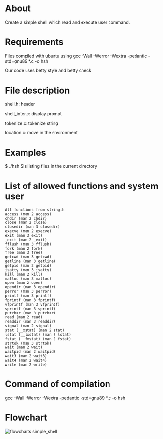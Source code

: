 # About

Create a simple shell which read and execute user command.

# Requirements

Files compiled with ubuntu using gcc -Wall -Werror -Wextra -pedantic -std=gnu89 *.c -o hsh

Our code uses betty style and betty check

# File description

shell.h: header

shell_inter.c: display prompt

tokenize.c: tokenize string

location.c: move in the environment

# Examples

$ ./hsh
$ls
listing files in the current directory

# List of allowed functions and system user

~~~
All functions from string.h
access (man 2 access)
chdir (man 2 chdir)
close (man 2 close)
closedir (man 3 closedir)
execve (man 2 execve)
exit (man 3 exit)
_exit (man 2 _exit)
fflush (man 3 fflush)
fork (man 2 fork)
free (man 3 free)
getcwd (man 3 getcwd)
getline (man 3 getline)
getpid (man 2 getpid)
isatty (man 3 isatty)
kill (man 2 kill)
malloc (man 3 malloc)
open (man 2 open)
opendir (man 3 opendir)
perror (man 3 perror)
printf (man 3 printf)
fprintf (man 3 fprintf)
vfprintf (man 3 vfprintf)
sprintf (man 3 sprintf)
putchar (man 3 putchar)
read (man 2 read)
readdir (man 3 readdir)
signal (man 2 signal)
stat (__xstat) (man 2 stat)
lstat (__lxstat) (man 2 lstat)
fstat (__fxstat) (man 2 fstat)
strtok (man 3 strtok)
wait (man 2 wait)
waitpid (man 2 waitpid)
wait3 (man 2 wait3)
wait4 (man 2 wait4)
write (man 2 write)
~~~
# Command of compilation

gcc -Wall -Werror -Wextra -pedantic -std=gnu89 *.c -o hsh

# Flowchart



![flowcharts simple_shell](https://github.com/Raph6n/holbertonschool-simple_shell/assets/158469700/8a9c5ec0-2e1f-4125-a058-fcfe52844fb4)



